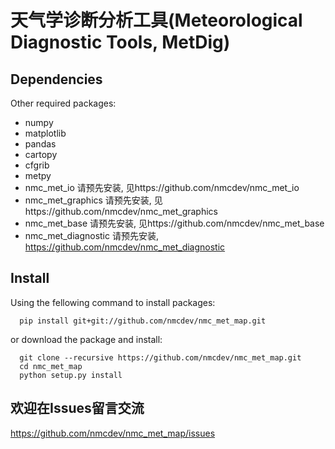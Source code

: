# 天气学诊断分析工具(Meteorological Diagnostic Tools, MetDig)
## Dependencies
Other required packages:

- numpy
- matplotlib
- pandas
- cartopy
- cfgrib
- metpy
- nmc_met_io          请预先安装, 见https://github.com/nmcdev/nmc_met_io
- nmc_met_graphics    请预先安装, 见https://github.com/nmcdev/nmc_met_graphics
- nmc_met_base        请预先安装, 见https://github.com/nmcdev/nmc_met_base
- nmc_met_diagnostic  请预先安装, https://github.com/nmcdev/nmc_met_diagnostic
## Install
Using the fellowing command to install packages:
```
  pip install git+git://github.com/nmcdev/nmc_met_map.git
```

or download the package and install:
```
  git clone --recursive https://github.com/nmcdev/nmc_met_map.git
  cd nmc_met_map
  python setup.py install
```

## 欢迎在Issues留言交流
https://github.com/nmcdev/nmc_met_map/issues
